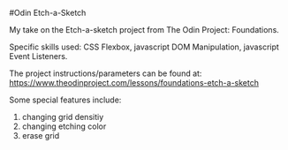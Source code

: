 #Odin Etch-a-Sketch

My take on the Etch-a-sketch project from The Odin Project: Foundations.

Specific skills used: CSS Flexbox, javascript DOM Manipulation, javascript Event Listeners.

The project instructions/parameters can be found at:
    https://www.theodinproject.com/lessons/foundations-etch-a-sketch

Some special features include: 
  1. changing grid densitiy
  2. changing etching color
  3. erase grid
